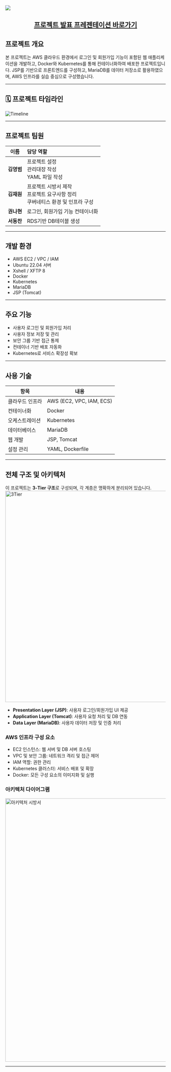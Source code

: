   <img src="https://capsule-render.vercel.app/api?type=waving&color=auto&height=300&section=header&text=AWS%20웹서비스%20기반%20로그인%2F회원가입%20페이지%20구현%20프로젝트&fontSize=45&animation=fadeIn&fontAlignY=38"/>

</p>


<h2 align="center">
  <a href="https://docs.google.com/presentation/d/11bmyAXGamzG9ASpGTUpu6ezx78wA_Nr8/edit?slide=id.p1#slide=id.p1">
    프로젝트 발표 프레젠테이션 바로가기
  </a>
</h2>


## 프로젝트 개요

본 프로젝트는 AWS 클라우드 환경에서 로그인 및 회원가입 기능이 포함된 웹 애플리케이션을 개발하고, Docker와 Kubernetes를 통해 컨테이너화하여 배포한 프로젝트입니다. JSP를 기반으로 프론트엔드를 구성하고, MariaDB를 데이터 저장소로 활용하였으며, AWS 인프라를 실습 중심으로 구성했습니다.

---

## 🗓️ 프로젝트 타임라인
![Timeline](https://github.com/user-attachments/assets/3bbde723-e9b7-4309-9104-ca127e24c12c)


---

## 프로젝트 팀원

| 이름 | 담당 역할 |
| :---: | :--- |
| **김영범** | 프로젝트 설정<br> 관리대장 작성<br> YAML 파일 작성|
| **김재원** | 프로젝트 시방서 제작<br> 프로젝트 요구사항 정리<br> 쿠버네티스 환경 및 인프라 구성<br> |
| **권나현** | 로그인, 회원가입 기능 컨테이너화<br> |
| **서동찬** | RDS기반 DB테이블 생성

---

## 개발 환경

- AWS EC2 / VPC / IAM
- Ubuntu 22.04 서버
- Xshell / XFTP 8
- Docker
- Kubernetes
- MariaDB
- JSP (Tomcat)

---

## 주요 기능

- 사용자 로그인 및 회원가입 처리
- 사용자 정보 저장 및 관리
- 보안 그룹 기반 접근 통제
- 컨테이너 기반 배포 자동화
- Kubernetes로 서비스 확장성 확보

---

## 사용 기술

| 항목 | 내용 |
|------|------|
| 클라우드 인프라 | AWS (EC2, VPC, IAM, ECS) |
| 컨테이너화 | Docker |
| 오케스트레이션 | Kubernetes |
| 데이터베이스 | MariaDB |
| 웹 개발 | JSP, Tomcat |
| 설정 관리 | YAML, Dockerfile |

---

## 전체 구조 및 아키텍처

이 프로젝트는 **3-Tier 구조**로 구성되며, 각 계층은 명확하게 분리되어 있습니다.
<img width="1175" height="661" alt="3Tier" src="https://github.com/user-attachments/assets/c321c9ad-4327-4fe8-8649-32c0cf77f420" />
- **Presentation Layer (JSP)**: 사용자 로그인/회원가입 UI 제공
- **Application Layer (Tomcat)**: 사용자 요청 처리 및 DB 연동
- **Data Layer (MariaDB)**: 사용자 데이터 저장 및 인증 처리

### AWS 인프라 구성 요소

- EC2 인스턴스: 웹 서버 및 DB 서버 호스팅
- VPC 및 보안 그룹: 네트워크 격리 및 접근 제어
- IAM 역할: 권한 관리
- Kubernetes 클러스터: 서비스 배포 및 확장
- Docker: 모든 구성 요소의 이미지화 및 실행

### 아키텍처 다이어그램

<img width="1285" height="824" alt="아키텍처 시방서" src="https://github.com/user-attachments/assets/9d714e8f-0eb3-4ef5-a8a7-303801711b36" />

---






